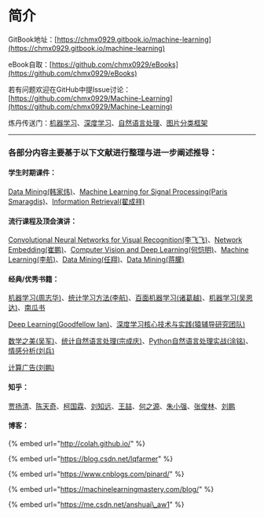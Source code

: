 # 简介

GitBook地址：[https://chmx0929.gitbook.io/machine-learning](https://chmx0929.gitbook.io/machine-learning)

eBook自取：[https://github.com/chmx0929/eBooks](https://github.com/chmx0929/eBooks)

若有问题欢迎在GitHub中提Issue讨论：[https://github.com/chmx0929/Machine-Learning](https://github.com/chmx0929/Machine-Learning)

炼丹传送门：[机器学习](https://github.com/fengdu78/lihang-code)、[深度学习](https://github.com/jiqizhixin/ML-Tutorial-Experiment)、[自然语言处理](https://github.com/nlpinaction/learning-nlp)、[图片分类框架](https://www.cnblogs.com/skyfsm/p/8451834.html)

--------------------------------------------------------------------------------------------------------------------------------------------------------------

### 各部分内容主要基于以下文献进行整理与进一步阐述推导：

#### 学生时期课件：

[Data Mining\(韩家炜\)](http://hanj.cs.illinois.edu/)、[Machine Learning for Signal Processing\(Paris Smaragdis\)](https://paris.cs.illinois.edu/)、[Information Retrieval\(翟成祥\)](http://czhai.cs.illinois.edu/)

#### 流行课程及顶会演讲：

[Convolutional Neural Networks for Visual Recognition\(李飞飞\)](http://cs231n.stanford.edu/)、[Network Embedding\(崔鹏\)](http://pengcui.thumedialab.com/)、[Computer Vision and Deep Learning\(何恺明\)](http://kaiminghe.com/)、[Machine Learning\(李航\)](http://www.hangli-hl.com/index.html)、[Data Mining\(任翔\)](http://www-bcf.usc.edu/~xiangren/)、[Data Mining\(蒋朦\)](http://www.meng-jiang.com/)

#### 经典/优秀书籍：

[机器学习\(周志华\)](http://item.jd.com/11867803.html)、[统计学习方法\(李航\)](http://item.jd.com/12385906.html)、[百面机器学习\(诸葛越\)](http://item.jd.com/12401859.html)、[机器学习\(吴恩达\)](https://github.com/AcceptedDoge/machine-learning-yearning-cn)、[南瓜书](https://datawhalechina.github.io/pumpkin-book/#/)

[Deep Learning\(Goodfellow Ian\)](http://item.jd.com/12128543.html)、[深度学习核心技术与实践\(猿辅导研究团队\)](http://item.jd.com/12316912.html)

[数学之美\(吴军\)](http://item.jd.com/11572052.html)、[统计自然语言处理\(宗成庆\)](http://item.jd.com/11314362.html)、[Python自然语言处理实战\(涂铭\)](http://item.jd.com/12375644.html)、 [情感分析\(刘兵\)](https://item.jd.com/12206675.html)

[计算广告\(刘鹏\)](https://item.jd.com/12679404.html)

#### 知乎：

[贾扬清](https://www.zhihu.com/people/jiayangqing)、[陈天奇](https://www.zhihu.com/people/crowowrk/activities)、[柯国霖](https://www.zhihu.com/people/crowowrk/activities)、[刘知远](https://www.zhihu.com/people/zibuyu9/activities)、[王喆](https://www.zhihu.com/people/wang-zhe-58/activities)、[何之源](https://www.zhihu.com/people/he-zhi-yuan-16/activities)、[朱小强](https://www.zhihu.com/people/zhu-xiao-qiang-65/activities)、[张俊林](https://www.zhihu.com/people/zhang-jun-lin-76/activities)、[刘鹏](https://www.zhihu.com/people/bei-ming-cheng-hai-sheng/activities)

#### 博客：

{% embed url="http://colah.github.io/" %}

{% embed url="https://blog.csdn.net/lqfarmer" %}

{% embed url="https://www.cnblogs.com/pinard/" %}

{% embed url="https://machinelearningmastery.com/blog/" %}

{% embed url="https://me.csdn.net/anshuai\_aw1" %}



